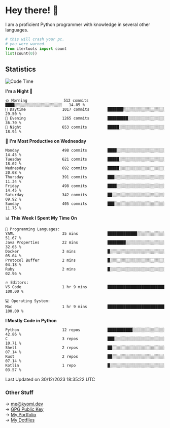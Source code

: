 # Hey there! 👋

I am a proficient Python programmer with knowledge in several other languages.

```py
# this will crash your pc.
# you were warned.
from itertools import count
list(count(0))
```

## Statistics
<!--START_SECTION:waka-->
![Code Time](http://img.shields.io/badge/Code%20Time-722%20hrs%2049%20mins-blue)

**I'm a Night 🦉** 

```text
🌞 Morning                512 commits         ████░░░░░░░░░░░░░░░░░░░░░   14.85 % 
🌆 Daytime                1017 commits        ███████░░░░░░░░░░░░░░░░░░   29.50 % 
🌃 Evening                1265 commits        █████████░░░░░░░░░░░░░░░░   36.70 % 
🌙 Night                  653 commits         █████░░░░░░░░░░░░░░░░░░░░   18.94 % 
```
📅 **I'm Most Productive on Wednesday** 

```text
Monday                   498 commits         ████░░░░░░░░░░░░░░░░░░░░░   14.45 % 
Tuesday                  621 commits         █████░░░░░░░░░░░░░░░░░░░░   18.02 % 
Wednesday                692 commits         █████░░░░░░░░░░░░░░░░░░░░   20.08 % 
Thursday                 391 commits         ███░░░░░░░░░░░░░░░░░░░░░░   11.34 % 
Friday                   498 commits         ████░░░░░░░░░░░░░░░░░░░░░   14.45 % 
Saturday                 342 commits         ██░░░░░░░░░░░░░░░░░░░░░░░   09.92 % 
Sunday                   405 commits         ███░░░░░░░░░░░░░░░░░░░░░░   11.75 % 
```


📊 **This Week I Spent My Time On** 

```text
💬 Programming Languages: 
YAML                     35 mins             █████████████░░░░░░░░░░░░   51.67 % 
Java Properties          22 mins             ████████░░░░░░░░░░░░░░░░░   32.65 % 
Docker                   3 mins              █░░░░░░░░░░░░░░░░░░░░░░░░   05.04 % 
Protocol Buffer          2 mins              █░░░░░░░░░░░░░░░░░░░░░░░░   04.18 % 
Ruby                     2 mins              █░░░░░░░░░░░░░░░░░░░░░░░░   02.96 % 

🔥 Editors: 
VS Code                  1 hr 9 mins         █████████████████████████   100.00 % 

💻 Operating System: 
Mac                      1 hr 9 mins         █████████████████████████   100.00 % 
```

**I Mostly Code in Python** 

```text
Python                   12 repos            ███████████░░░░░░░░░░░░░░   42.86 % 
C                        3 repos             ███░░░░░░░░░░░░░░░░░░░░░░   10.71 % 
Shell                    2 repos             ██░░░░░░░░░░░░░░░░░░░░░░░   07.14 % 
Rust                     2 repos             ██░░░░░░░░░░░░░░░░░░░░░░░   07.14 % 
Kotlin                   1 repo              █░░░░░░░░░░░░░░░░░░░░░░░░   03.57 % 
```




 Last Updated on 30/12/2023 18:35:22 UTC
<!--END_SECTION:waka-->

### Other Stuff

→ [me@kyomi.dev](mailto:me@kyomi.dev)\
→ [GPG Public Key](https://github.com/bitterteriyaki.gpg)\
→ [My Portfolio](https://kyomi.dev)\
→ [My Dotfiles](https://github.com/bitterteriyaki/dotfiles)
